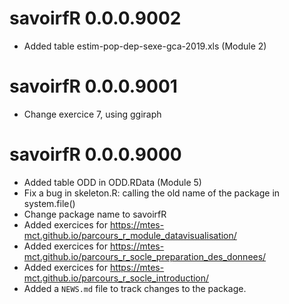 # savoirfR 0.0.0.9002

* Added table estim-pop-dep-sexe-gca-2019.xls (Module 2)

# savoirfR 0.0.0.9001

* Change exercice 7, using ggiraph

# savoirfR 0.0.0.9000

* Added table ODD in ODD.RData (Module 5)
* Fix a bug in skeleton.R: calling the old name of the package in system.file()
* Change package name to savoirfR
* Added exercices for https://mtes-mct.github.io/parcours_r_module_datavisualisation/
* Added exercices for https://mtes-mct.github.io/parcours_r_socle_preparation_des_donnees/
* Added exercices for https://mtes-mct.github.io/parcours_r_socle_introduction/
* Added a `NEWS.md` file to track changes to the package.
